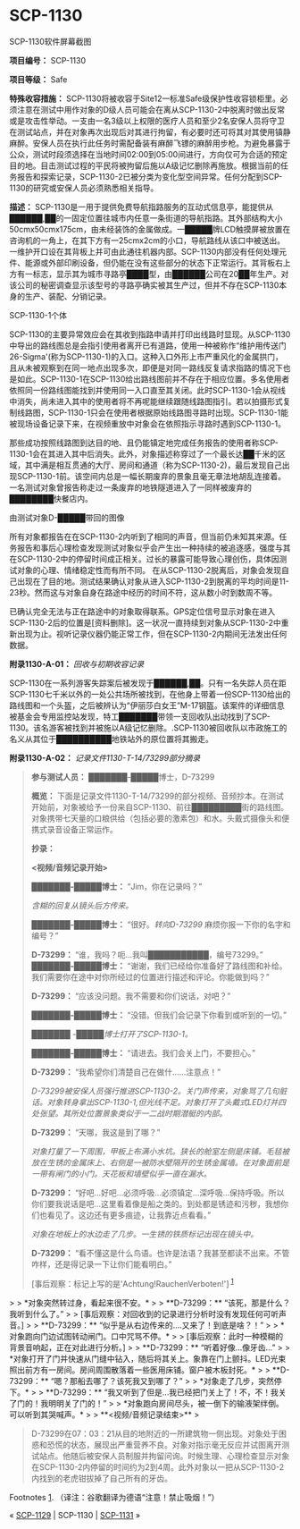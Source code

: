 # SCP-1130
                        




SCP-1130软件屏幕截图



**项目编号：** SCP-1130

**项目等级：** Safe

**特殊收容措施：** SCP-1130将被收容于Site12一标准Safe级保护性收容锁柜里。必须注意在测试中用作对象的D级人员可能会在离从SCP-1130-2中脱离时做出反常或是攻击性举动。一支由一名3级以上权限的医疗人员和至少2名安保人员将守卫在测试站点，并在对象再次出现后对其进行拘留，有必要时还可将其对其使用镇静麻醉。安保人员在执行此任务时需配备装有麻醉飞镖的麻醉用步枪。为避免暴露于公众，测试时段须选择在当地时间02:00到05:00间进行，方向仅可为合适的预定目的地。目击测试过程的平民将被拘留后施以A级记忆删除再施放。根据当前的任务报告和探索记录，SCP-1130-2已被分类为变化型空间异常。任何分配到SCP-1130的研究或安保人员必须熟悉相关指导。

**描述：** SCP-1130是一用于提供免费导航指路服务的互动式信息亭，能提供从██████,██的一固定位置往城市内任意一条街道的导航指路。其外部结构大小50cmx50cmx175cm，由未经装饰的金属做成。一█████牌LCD触摸屏被放置在咨询机的一角上，在其下方有一25cmx2cm的小口，导航路线从该口中被送出。一维护开口设在其背板上并可由此通往机器内部。SCP-1130内部没有任何处理元件、能源或外部印刷设备，但仍能在没有这些部分的状态下正常运行。其背板右上方有一标志，显示其为城市寻路亭████型，由██████公司在20██年生产。对该公司的秘密调查显示该型号的寻路亭确实被其生产过，但并不存在SCP-1130本身的生产、装配、分销记录。



SCP-1130-1个体



SCP-1130的主要异常效应会在其收到指路申请并打印出线路时显现。从SCP-1130中导出的路线图总是会指引使用者离开已有道路，使用一种被称作“维护用传送门26-Sigma'(称为SCP-1130-1)的入口。这种入口外形上市严重风化的金属拱门，且从未被观察到在同一地点出现多次，即便是对同一路线反复请求指路的情况下也是如此。SCP-1130-1在SCP-1130给出路线图前并不存在于相应位置。多名使用者依照同一份路线图能找到并使用同一入口直至其关闭。此时SCP-1130-1会从视线中消失，尚未进入其中的使用者将不再呢能继续跟随线路图指引。若以拍摄形式复制线路图，SCP-1130-1只会在使用者根据原始线路图寻路时出现。SCP-1130-1能被现场设备记录下来，在视频重放中对象会在依照指示寻路时遇到SCP-1130-1。

那些成功按照线路图到达目的地、且仍能镇定地完成任务报告的使用者称SCP-1130-1会在其进入其中后消失。此外，对象描述称穿过了一个最长达██千米的区域，其中满是相互贯通的大厅、房间和通道（称为SCP-1130-2)，最后发现自己出现SCP-1130-1前。该空间内总是一幅长期废弃的景象且毫无章法地胡乱连接着。一名测试对象曾报告称走过一条废弃的地铁隧道进入了一同样被废弃的████████快餐店内。



由测试对象D-█████带回的图像



所有对象都报告在在SCP-1130-2内听到了相同的声音，但当前仍未知其来源。任务报告和事后心理检查发现测试对象似乎会产生出一种持续的被追逐感，强度与其在SCP-1130-2中的停留时间成正相关。过长的暴露可能导致心理创伤，具体因测试对象的心理、情绪稳定性而有所不同。
在从SCP-1130-2脱离后，对象会发现自己出现在了目的地。测试结果确认对象从进入SCP-1130-2到脱离的平均时间是11-23秒。然而这与对象自身在路途中经历的时间不符，这从数小时到数周不等。

已确认完全无法与正在路途中的对象取得联系。GPS定位信号显示对象在进入SCP-1130-2后的位置是[资料删除]。这一状况一直持续到对象从SCP-1130-2中重新出现为止。视听记录仪器仍能正常工作，但在SCP-1130-2内期间无法发出任何数据。

**附录1130-A-01：** *回收与初期收容记录* 

SCP-1130在一系列游客失踪案后被发现于██████,██。只有一名失踪人员在距SCP-1130七千米以外的一处公共场所被找到，在他身上带着一份SCP-1130给出的路线图和一个头盔，之后被辨认为“伊丽莎白女王”M-17钢盔。该案件的详细信息被基金会专用监控站发现，特工███████带领一支回收队出动找到了SCP-1130。该名游客被找到并被施以A级记忆删除。.SCP-1130被回收队以市政施工的名义从其位于██████████地铁站外的原位置将其搬走。

**附录1130-A-02：** *记录文件1130-T-14/73299部分摘录* 


> **参与测试人员：** ███████-█████博士，D-73299
> 
> **概览：** 下面是记录文件1130-T-14/73299的部分视频、音频抄本。在测试开始前，对象被给予一份来自SCP-1130、前往█████████街的路线图。对象携带七天量的口粮供给（包括必要的激素包）和水。头戴式摄像头和便携式录音设备正常运作。
> 
> **抄录：** 
> 
> **<视频/音频记录开始>** 
> 
> **███████-█████博士：** “Jim，你在记录吗？”
> 
> *含糊的回复从镜头后方传来。* 
> 
> **███████-█████博士：** “很好。*转向D-73299* 麻烦你报一下你的名字和编号？”
> 
> **D-73299：** “谁，我吗？呃…我叫███████████，编号73299。”
**███████-█████博士：** “谢谢，我们已经给你准备好了路线图和补给。我们需要你在途中对你所经过的位置进行描述和评论。你能做到吗？”
> 
> **D-73299：** “应该没问题。我不需要和你们说话，对吧？”
> 
> **███████-█████博士：** “没错。但我们会记录下你看到或听到的一切。”
> 
> *███████* -*█████博士打开了SCP-1130-1。* 
> 
> **███████-█████博士：** “请进去。我们会关上门，不要担心。”
> 
> **D-73299：** “我希望你们清楚自己在做什……注意点！”
> 
> *D-73299被安保人员强行推进SCP-1130-2。关门声传来，对象骂了几句脏话。对象转身拿出SCP-1130-1,但光线不足。对象打开了头戴式LED灯并四处张望。其所处位置景象类似于一二战时期潜艇的内部。* 
> 
> **D-73299：** “天哪，我这是到了哪？”
> 
> *对象打量了一下周围，甲板上布满小水坑。狭长的舱室左侧是床铺。毛毯被放在生锈的金属床上、右侧是一被防水壁隔开的生锈金属墙。在对象面前是一带有闸门的小门。天花板和墙壁似乎一直在漏水。* 
> 
> **D-73299：** “好吧…好吧…必须呼吸…必须镇定…深呼吸…保持呼吸。所以你们要我说话是吧…这里看着像是船之类的。到处都是锈迹和污秽，我想你们也看见了。这边还有更多痕迹，让我靠近点看看。”
> 
> *对象在地板上的水边走了几步。一生锈的铁质标记出现在镜头中。* 
> 
> **D-73299：** “看不懂这是什么鸟语。也许是法语？我甚至都读不出来。不管咋样，还是得记录一下让你们能看明白。”
> 
> [事后观察：标记上写的是'Achtung!RauchenVerboten!']<sup class='footnoteref'>
 <a shape='rect' class='footnoteref' id='footnoteref-1' href='javascript:;' onclick='WIKIDOT.page.utils.scrollToReference(&apos;footnote-1&apos;)'>1</a>
</sup>
> 
> *对象突然转过身，看起来很不安。* 
> 
> **D-73299：** “该死，那是什么？我听到什么了。”
> 
> [事后观察：对回收到的记录进行分析时没有发现任何可听声音。]
> 
> **D-73299：** “似乎是从右边传来的….又来了！到底是啥？！”
> 
> *对象跑向门边试图转动闸门。口中咒骂不停。* 
> 
> [事后观察：此时一种模糊的背景音响起，正在对此进行分析。]
> 
> **D-73299：** “听着好像…像牙齿…”
> 
> *对象打开了门并快速从门缝中钻入，随后将其关上。象靠在门上颤抖。LED光束照出前方有一房间。房间周围散落着一些医用床铺。窗户被木板封死。* 
> 
> **D-73299：** “嗯？那船去哪了？该死我又到哪了？”
> 
> *对象走了几步，突然停下。* 
> 
> **D-73299：** “我又听到了但是…我已经把门关上了！不，不！我关了门的！我明明关了门的！”
> 
> *对象跑向房间尽头，被一倒下的输液架绊倒。可以听到其哭喊声。* 
> 
> **<视频/音频记录结束>** 
> 


> D-73299在07：03：21从目的地附近的一所建筑物一侧出现。对象处于困惑和恐慌的状态，展现出严重营养不良。对象对指示毫无反应并试图离开测试站点。他随后被安保人员制服并拘留问询。时候生理、心理检查显示对象在SCP-1130-2内停留的时间约为2到4周。此外对象以一把从SCP-1130-2内找到的老虎钳拔掉了自己所有的牙齿。
> 


Footnotes
<a shape='rect' href='javascript:;' onclick='WIKIDOT.page.utils.scrollToReference(&apos;footnoteref-1&apos;)'>1</a>. （译注：谷歌翻译为德语“注意！禁止吸烟！”）



« [SCP-1129](/scp-1129) | SCP-1130 | [SCP-1131](/scp-1131) »





                    